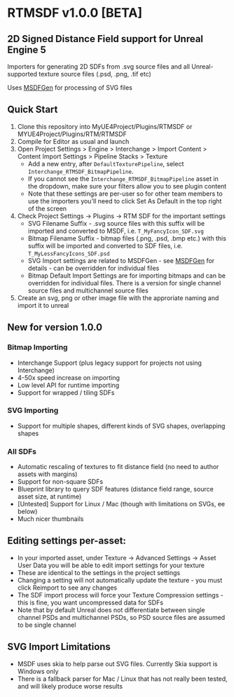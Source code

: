 # RTMSDF v1.0.0 [BETA]
## 2D Signed Distance Field support for Unreal Engine 5
Importers for generating 2D SDFs from .svg source files and all Unreal-supported texture source files (.psd, .png, .tif etc)

Uses [MSDFGen](https://github.com/Chlumsky/msdfgen) for processing of SVG files

## Quick Start
1. Clone this repository into MyUE4Project/Plugins/RTMSDF or MYUE4Project/Plugins/RTM/RTMSDF
2. Compile for Editor as usual and launch
3. Open Project Settings > Engine > Interchange > Import Content > Content Import Settings > Pipeline Stacks > Texture
    * Add a new entry, after `DefaultTexturePipeline`, select `Interchange_RTMSDF_BitmapPipeline`.
    * If you cannot see the `Interchange_RTMSDF_BitmapPipeline` asset in the dropdown, make sure your filters allow you to see plugin content
    * Note that these settings are per-user so for other team members to use the importers you'll need to click Set As Default in the top right of the screen
5. Check Project Settings -> Plugins -> RTM SDF for the important settings
    * SVG Filename Suffix - .svg source files with this suffix will be imported and converted to MSDF, i.e. `T_MyFancyIcon_SDF.svg`
    * Bitmap Filename Suffix - bitmap files (.png, .psd, .bmp etc.) with this suffix will be imported and converted to SDF files, i.e. `T_MyLessFancyIcons_SDF.psd`
    * SVG Import settings are related to MSDFGen - see [MSDFGen](https://github.com/Chlumsky/msdfgen) for details - can be overridden for individual files
    * Bitmap Default Import Settings are for importing bitmaps and can be overridden for individual files. There is a version for single channel source files and multichannel source files
4. Create an svg, png or other image file with the approriate naming and import it to unreal

## New for version 1.0.0
### Bitmap Importing
* Interchange Support (plus legacy support for projects not using Interchange)
* 4-50x speed increase on importing
* Low level API for runtime importing
* Support for wrapped / tiling SDFs

### SVG Importing
* Support for multiple shapes, different kinds of SVG shapes, overlapping shapes

### All SDFs
* Automatic rescaling of textures to fit distance field (no need to author assets with margins)
* Support for non-square SDFs
* Blueprint library to query SDF features (distance field range, source asset size, at runtime)
* [Untested] Support for Linux / Mac (though with limitations on SVGs, ee below)
* Much nicer thumbnails

## Editing settings per-asset:
* In your imported asset, under Texture -> Advanced Settings -> Asset User Data you will be able to edit import settings for your texture
* These are identical to the settings in the project settings
* Changing a setting will not automatically update the texture - you must click Reimport to see any changes
* The SDF import process will force your Texture Compression settings - this is fine, you want uncompressed data for SDFs
* Note that by default Unreal does not differentiate between single channel PSDs and multichannel PSDs, so PSD source files are assumed to be single channel

## SVG Import Limitations
* MSDF uses skia to help parse out SVG files. Currently Skia support is Windows only
* There is a fallback parser for Mac / Linux that has not really been tested, and will likely produce worse results
